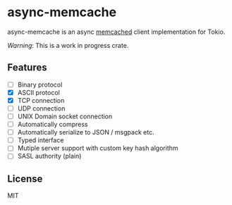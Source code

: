 # async-memcache
async-memcache is an async [memcached](https://memcached.org/) client implementation for Tokio.

*Warning*: This is a work in progress crate.

## Features
- [ ] Binary protocol
- [x] ASCII protocol
- [x] TCP connection
- [ ] UDP connection
- [ ] UNIX Domain socket connection
- [ ] Automatically compress
- [ ] Automatically serialize to JSON / msgpack etc.
- [ ] Typed interface
- [ ] Mutiple server support with custom key hash algorithm
- [ ] SASL authority (plain)

## License
MIT
